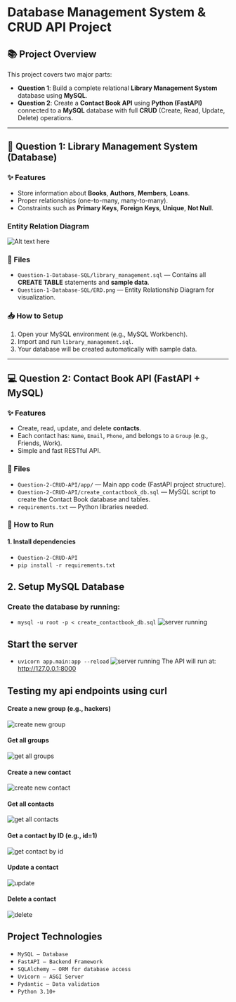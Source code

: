 # Database Management System & CRUD API Project

## 📚 Project Overview

This project covers two major parts:

- **Question 1**: Build a complete relational **Library Management System** database using **MySQL**.
- **Question 2**: Create a **Contact Book API** using **Python (FastAPI)** connected to a **MySQL** database with full **CRUD** (Create, Read, Update, Delete) operations.

---

## 🧠 Question 1: Library Management System (Database)

### ✨ Features

- Store information about **Books**, **Authors**, **Members**, **Loans**.
- Proper relationships (one-to-many, many-to-many).
- Constraints such as **Primary Keys**, **Foreign Keys**, **Unique**, **Not Null**.

### Entity Relation Diagram
![Alt text here](Question-1-Database-SQL/erd.png)

### 📂 Files

- `Question-1-Database-SQL/library_management.sql` — Contains all **CREATE TABLE** statements and **sample data**.
- `Question-1-Database-SQL/ERD.png` — Entity Relationship Diagram for visualization.

### 📥 How to Setup

1. Open your MySQL environment (e.g., MySQL Workbench).
2. Import and run `library_management.sql`.
3. Your database will be created automatically with sample data.

---

## 💻 Question 2: Contact Book API (FastAPI + MySQL)

### ✨ Features

- Create, read, update, and delete **contacts**.
- Each contact has: `Name`, `Email`, `Phone`, and belongs to a `Group` (e.g., Friends, Work).
- Simple and fast RESTful API.

### 📂 Files

- `Question-2-CRUD-API/app/` — Main app code (FastAPI project structure).
- `Question-2-CRUD-API/create_contactbook_db.sql` — MySQL script to create the Contact Book database and tables.
- `requirements.txt` — Python libraries needed.

### 🚀 How to Run

#### 1. Install dependencies

- `Question-2-CRUD-API`
- `pip install -r requirements.txt`

## 2. Setup MySQL Database

### Create the database by running:

 - `mysql -u root -p < create_contactbook_db.sql`
![server running](Question-2-CRUD-API/screenshots/database.png)
## Start the server
 - `uvicorn app.main:app --reload`
 ![server running](Question-2-CRUD-API/screenshots/server_started.png)
 The API will run at: http://127.0.0.1:8000


## Testing my api endpoints using curl
#### Create a new group (e.g., hackers)
 ![create new group](Question-2-CRUD-API/screenshots/create_group.png)

#### Get all groups
![get all groups](Question-2-CRUD-API/screenshots/get_all_groups.png)

#### Create a new contact
![create new contact](Question-2-CRUD-API/screenshots/create_new_contact.png)

#### Get all contacts
![get all contacts](Question-2-CRUD-API/screenshots/get_all_contacts.png)

#### Get a contact by ID (e.g., id=1)
![get contact by id](Question-2-CRUD-API/screenshots/get_contact_by_id.png)

#### Update a contact
![update](Question-2-CRUD-API/screenshots/update_contact.png)

#### Delete a contact
![delete](Question-2-CRUD-API/screenshots/delete.png)

## Project Technologies
- `MySQL — Database`
- `FastAPI — Backend Framework`
- `SQLAlchemy — ORM for database access`
- `Uvicorn — ASGI Server`
- `Pydantic — Data validation`
- `Python 3.10+`